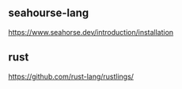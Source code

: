 ## seahourse-lang

https://www.seahorse.dev/introduction/installation

## rust

https://github.com/rust-lang/rustlings/
